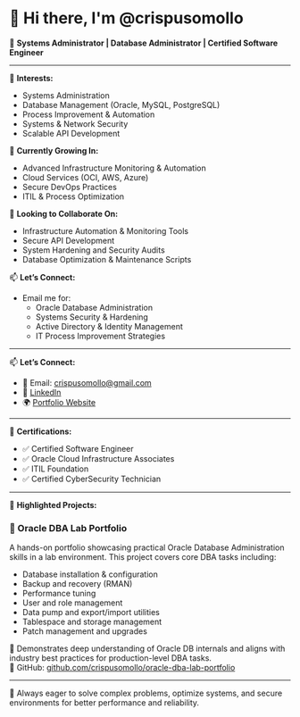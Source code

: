 # 👋 Hi there, I'm @crispusomollo

🔧 **Systems Administrator | Database Administrator | Certified Software Engineer**

---

👀 **Interests:**  
- Systems Administration  
- Database Management (Oracle, MySQL, PostgreSQL)  
- Process Improvement & Automation  
- Systems & Network Security  
- Scalable API Development  

🌱 **Currently Growing In:**  
- Advanced Infrastructure Monitoring & Automation  
- Cloud Services (OCI, AWS, Azure)  
- Secure DevOps Practices  
- ITIL & Process Optimization  

💼 **Looking to Collaborate On:**  
- Infrastructure Automation & Monitoring Tools  
- Secure API Development  
- System Hardening and Security Audits  
- Database Optimization & Maintenance Scripts  

📫 **Let’s Connect:**  
- Email me for:  
  - Oracle Database Administration  
  - Systems Security & Hardening  
  - Active Directory & Identity Management  
  - IT Process Improvement Strategies  

---

📫 **Let’s Connect:**  
- 📧 Email: crispusomollo@gmail.com  
- 🔗 [LinkedIn](https://www.linkedin.com/in/crispusomollo)
- 🌍 [Portfolio Website](https://yourportfolio.com)

---

🧾 **Certifications:**  
- ✅ Certified Software Engineer  
- ✅ Oracle Cloud Infrastructure Associates  
- ✅ ITIL Foundation  
- ✅ Certified CyberSecurity Technician

---

🌟 **Highlighted Projects:**  

### 🧪 Oracle DBA Lab Portfolio  
A hands-on portfolio showcasing practical Oracle Database Administration skills in a lab environment. This project covers core DBA tasks including:

- Database installation & configuration  
- Backup and recovery (RMAN)  
- Performance tuning  
- User and role management  
- Data pump and export/import utilities  
- Tablespace and storage management  
- Patch management and upgrades

📌 Demonstrates deep understanding of Oracle DB internals and aligns with industry best practices for production-level DBA tasks.  
🔗 GitHub: [github.com/crispusomollo/oracle-dba-lab-portfolio](https://github.com/crispusomollo/oracle-dba-lab-portfolio)

---

🚀 Always eager to solve complex problems, optimize systems, and secure environments for better performance and reliability.

<!---
crispusomollo/crispusomollo is a ✨ special ✨ repository because its `README.md` (this file) appears on your GitHub profile.
You can click the Preview link to take a look at your changes.
--->
